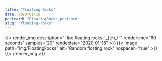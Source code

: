 ```yaml
---
title: "Floating Rocks"
date: 2020-01-18
postcard: "FloatingRocks_postcard"
slug: "floating-rocks"
---
```


{{< render_img description="I like floating rocks ¯\_(ツ)_/¯" rendertime="60 seconds" samples="20" renderdate="2020-01-18" >}}
{{< image path="img/FloatingRocks" alt="Random floating rock" nospacer="true" >}}
{{< /render_img >}}  



